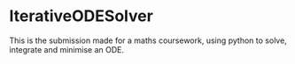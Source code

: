 # IterativeODESolver
This is the submission made for a maths coursework, using python to solve, integrate and minimise an ODE. 
